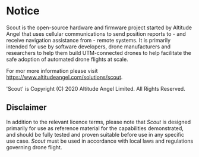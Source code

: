 # Notice

Scout is the open-source hardware and firmware project started by Altitude Angel that uses cellular communications to send position reports to - and receive navigation assistance from - remote systems. It is primarily intended for use by software developers, drone manufacturers and researchers to help them build UTM-connected drones to help facilitate the safe adoption of automated drone flights at scale.

For mor more information please visit https://www.altitudeangel.com/solutions/scout.

'Scout' is Copyright (C) 2020 Altitude Angel Limited. All Rights Reserved.

## Disclaimer

In addition to the relevant licence terms, please note that _Scout_ is designed primarily for use as reference material for the capabilities demonstrated, and should be fully tested and proven suitable before use in any specific use case. _Scout_ must be used in accordance with local laws and regulations governing drone flight.
